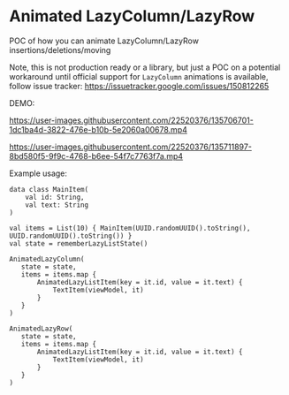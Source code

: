 # Animated LazyColumn/LazyRow
 POC of how you can animate LazyColumn/LazyRow insertions/deletions/moving
 
 Note, this is not production ready or a library, but just a POC on a potential workaround until official support for `LazyColumn` animations is available, follow issue tracker:
 https://issuetracker.google.com/issues/150812265
 
 DEMO:

https://user-images.githubusercontent.com/22520376/135706701-1dc1ba4d-3822-476e-b10b-5e2060a00678.mp4

https://user-images.githubusercontent.com/22520376/135711897-8bd580f5-9f9c-4768-b6ee-54f7c7763f7a.mp4


Example usage:

```koltin
data class MainItem(
    val id: String,
    val text: String
)

val items = List(10) { MainItem(UUID.randomUUID().toString(), UUID.randomUUID().toString()) }
val state = rememberLazyListState()

AnimatedLazyColumn(
   state = state,
   items = items.map {
       AnimatedLazyListItem(key = it.id, value = it.text) {
           TextItem(viewModel, it)
       }
   }
)

AnimatedLazyRow(
   state = state,
   items = items.map {
       AnimatedLazyListItem(key = it.id, value = it.text) {
           TextItem(viewModel, it)
       }
   }
)

```
